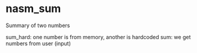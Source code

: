 # nasm_sum
Summary of two numbers 

sum_hard: one number is from memory, another is hardcoded
sum: we get numbers from user (input)
